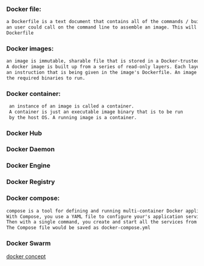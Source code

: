 ### Docker file:
```html
a Dockerfile is a text document that contains all of the commands / build instructions,
an user could call on the command line to assemble an image. This will be saved as a
Dockerfile
```

### Docker images:
```html
an image is immutable, sharable file that is stored in a Docker-trusted registry.
A docker image is built up from a series of read-only layers. Each layer represents
an instruction that is being given in the image's Dockerfile. An image hold all
the required binaries to run.
```

### Docker container:
```html
 an instance of an image is called a container.
 A container is just an executable image binary that is to be run
 by the host OS. A running image is a container.
```

### Docker Hub

### Docker Daemon

### Docker Engine

### Docker Registry

### Docker compose:
```html
compose is a tool for defining and running multi-container Docker applications.
With Compose, you use a YAML file to configure your's application services (containers).
Then with a single command, you create and start all the services from your configuration.
The Compose file would be saved as docker-compose.yml
```

### Docker Swarm

[docker concept](https://www.section.io/engineering-education/docker-concepts/)
